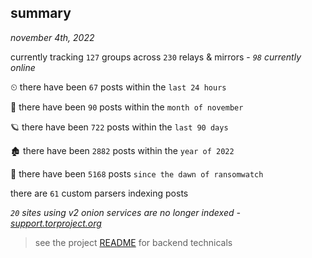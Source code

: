 
## summary
_november 4th, 2022_

currently tracking `127` groups across `230` relays & mirrors - _`98` currently online_

⏲ there have been `67` posts within the `last 24 hours`

🦈 there have been `90` posts within the `month of november`

🪐 there have been `722` posts within the `last 90 days`

🏚 there have been `2882` posts within the `year of 2022`

🦕 there have been `5168` posts `since the dawn of ransomwatch`

there are `61` custom parsers indexing posts

_`20` sites using v2 onion services are no longer indexed - [support.torproject.org](https://support.torproject.org/onionservices/v2-deprecation/)_

> see the project [README](https://github.com/joshhighet/ransomwatch#ransomwatch--) for backend technicals
